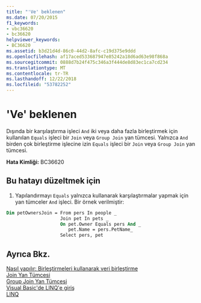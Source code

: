 ```yaml
---
title: "'Ve' beklenen"
ms.date: 07/20/2015
f1_keywords:
- vbc36620
- bc36620
helpviewer_keywords:
- BC36620
ms.assetid: b3d21d4d-86c0-44d2-8afc-c19d375e9ddd
ms.openlocfilehash: af17aced533687947e85242a18d6ad63e98f868a
ms.sourcegitcommit: 0888d7b24f475c346a3f444de8d83ec1ca7cd234
ms.translationtype: MT
ms.contentlocale: tr-TR
ms.lasthandoff: 12/22/2018
ms.locfileid: "53782252"
---
```

# <a name="and-expected"></a>'Ve' beklenen
Dışında bir karşılaştırma işleci `And` iki veya daha fazla birleştirmek için kullanılan `Equals` işleci bir `Join` veya `Group Join` yan tümcesi. Yalnızca `And` birden çok birleştirme işlecine izin `Equals` işleci bir `Join` veya `Group Join` yan tümcesi.  
  
 **Hata Kimliği:** BC36620  
  
## <a name="to-correct-this-error"></a>Bu hatayı düzeltmek için  
  
1.  Yapılandırmayı `Equals` yalnızca kullanarak karşılaştırmalar yapmak için yan tümceler `And` işleci. Bir örnek verilmiştir:  
  
```vb  
Dim petOwnersJoin = From pers In people _  
                    Join pet In pets _  
                    On pet.Owner Equals pers And _  
                       pet.Name = pers.PetName_  
                    Select pers, pet  
```  
  
## <a name="see-also"></a>Ayrıca Bkz.  
 [Nasıl yapılır: Birleştirmeleri kullanarak veri birleştirme](../../visual-basic/programming-guide/language-features/linq/how-to-combine-data-with-linq-by-using-joins.md)  
 [Join Yan Tümcesi](../../visual-basic/language-reference/queries/join-clause.md)  
 [Group Join Yan Tümcesi](../../visual-basic/language-reference/queries/group-join-clause.md)  
 [Visual Basic'de LINQ'e giriş](../../visual-basic/programming-guide/language-features/linq/introduction-to-linq.md)  
 [LINQ](../../visual-basic/programming-guide/language-features/linq/index.md)

